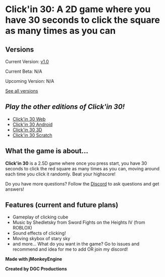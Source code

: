 
# **Click'in 30: A 2D game where you have 30 seconds to click the square as many times as you can**

## **Versions**
Current Version: [v1.0](https://github.com/DGCProductions/Click-in-90/releases/tag/v1.0)

Current Beta: N/A

Upcoming Version: N/A

[See all versions](https://github.com/DGCProductions/Click-in-90/releases)

## *Play the other editions of Click'in 30!*
- [Click'in 30 Web](https://dgcproductions.github.io/)
- [Click'in 30 Android](https://play.google.com/store/apps/details?id=org.lunapark.dev.jmonkey3template)
- [Click'in 30 3D](https://www.indiedb.com/games/clickin-30-3d)
- [Click'in 30 Scratch](https://scratch.mit.edu/projects/306598008/)

## **What the game is about...**

**Click'in 30** is a 2.5D game where once you press start, you have 30 seconds to click the red square as many times as you can, moving around each time you click it randomly. Beat your highscore!

Do you have more questions? Follow the [Discord](https://discord.gg/JvyF9Pq) to ask questions and get answers!

## **Features (current and future plans)**
- Gameplay of clicking cube
- Music by Shedletsky from Sword Fights on the Heights IV (from ROBLOX)
- Sound effects of clicking!
- Moving skybox of stary sky
 - and more... What do you want in the game? Go to issues and recommend and idea for me to add OR join my discord!
 
 **Made with jMonkeyEngine**
 
 **Created by DGC Productions**
